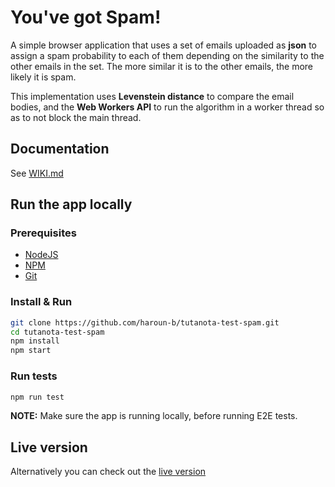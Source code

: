 # You've got Spam!  

A simple browser application that uses a set of emails uploaded as **json** to assign a spam probability to each of them depending on the similarity to the other emails in the set. The more similar it is to the other emails, the more likely it is spam.

This implementation uses **Levenstein distance** to compare the email bodies, and the **Web Workers API** to run the algorithm in a worker thread so as to not block the main thread.

## Documentation
See [WIKI.md](./doc/WIKI.md)

## Run the app locally
### Prerequisites
- [NodeJS](https://nodejs.org/en/download/)
- [NPM](https://docs.npmjs.com/cli/v8)
- [Git](https://git-scm.com/downloads)


### Install & Run
```bash
git clone https://github.com/haroun-b/tutanota-test-spam.git
cd tutanota-test-spam
npm install
npm start
```

### Run tests
```bash
npm run test
```

**NOTE:** Make sure the app is running locally, before running E2E tests.

## Live version
Alternatively you can check out the [live version](https://harryb.dev/tutanota-test-spam/)